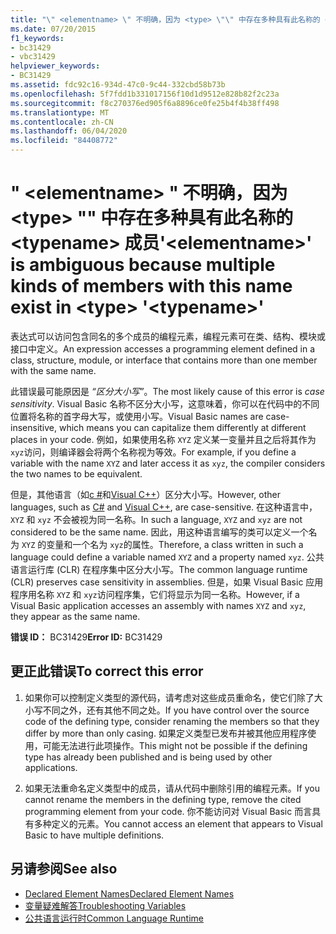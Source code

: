 ```yaml
---
title: "\" <elementname> \" 不明确，因为 <type> \"\" 中存在多种具有此名称的 <typename> 成员"
ms.date: 07/20/2015
f1_keywords:
- bc31429
- vbc31429
helpviewer_keywords:
- BC31429
ms.assetid: fdc92c16-934d-47c0-9c44-332cbd58b73b
ms.openlocfilehash: 5f7fdd1b331017156f10d1d9512e828b82f2c23a
ms.sourcegitcommit: f8c270376ed905f6a8896ce0fe25b4f4b38ff498
ms.translationtype: MT
ms.contentlocale: zh-CN
ms.lasthandoff: 06/04/2020
ms.locfileid: "84408772"
---
```

# <a name="elementname-is-ambiguous-because-multiple-kinds-of-members-with-this-name-exist-in-type-typename"></a><span data-ttu-id="c9807-102">" \<elementname> " 不明确，因为 \<type> "" 中存在多种具有此名称的 \<typename> 成员</span><span class="sxs-lookup"><span data-stu-id="c9807-102">'\<elementname>' is ambiguous because multiple kinds of members with this name exist in \<type> '\<typename>'</span></span>
<span data-ttu-id="c9807-103">表达式可以访问包含同名的多个成员的编程元素，编程元素可在类、结构、模块或接口中定义。</span><span class="sxs-lookup"><span data-stu-id="c9807-103">An expression accesses a programming element defined in a class, structure, module, or interface that contains more than one member with the same name.</span></span>  
  
 <span data-ttu-id="c9807-104">此错误最可能原因是 *“区分大小写”*。</span><span class="sxs-lookup"><span data-stu-id="c9807-104">The most likely cause of this error is *case sensitivity*.</span></span> <span data-ttu-id="c9807-105">Visual Basic 名称不区分大小写，这意味着，你可以在代码中的不同位置将名称的首字母大写，或使用小写。</span><span class="sxs-lookup"><span data-stu-id="c9807-105">Visual Basic names are case-insensitive, which means you can capitalize them differently at different places in your code.</span></span> <span data-ttu-id="c9807-106">例如，如果使用名称 `XYZ` 定义某一变量并且之后将其作为 `xyz`访问，则编译器会将两个名称视为等效。</span><span class="sxs-lookup"><span data-stu-id="c9807-106">For example, if you define a variable with the name `XYZ` and later access it as `xyz`, the compiler considers the two names to be equivalent.</span></span>  
  
 <span data-ttu-id="c9807-107">但是，其他语言（如[c #](../../csharp/index.yml)和[Visual C++](/cpp/index)）区分大小写。</span><span class="sxs-lookup"><span data-stu-id="c9807-107">However, other languages, such as [C#](../../csharp/index.yml) and [Visual C++](/cpp/index), are case-sensitive.</span></span> <span data-ttu-id="c9807-108">在这种语言中， `XYZ` 和 `xyz` 不会被视为同一名称。</span><span class="sxs-lookup"><span data-stu-id="c9807-108">In such a language, `XYZ` and `xyz` are not considered to be the same name.</span></span> <span data-ttu-id="c9807-109">因此，用这种语言编写的类可以定义一个名为 `XYZ` 的变量和一个名为 `xyz`的属性。</span><span class="sxs-lookup"><span data-stu-id="c9807-109">Therefore, a class written in such a language could define a variable named `XYZ` and a property named `xyz`.</span></span> <span data-ttu-id="c9807-110">公共语言运行库 (CLR) 在程序集中区分大小写。</span><span class="sxs-lookup"><span data-stu-id="c9807-110">The common language runtime (CLR) preserves case sensitivity in assemblies.</span></span> <span data-ttu-id="c9807-111">但是，如果 Visual Basic 应用程序用名称 `XYZ` 和 `xyz`访问程序集，它们将显示为同一名称。</span><span class="sxs-lookup"><span data-stu-id="c9807-111">However, if a Visual Basic application accesses an assembly with names `XYZ` and `xyz`, they appear as the same name.</span></span>  
  
 <span data-ttu-id="c9807-112">**错误 ID：** BC31429</span><span class="sxs-lookup"><span data-stu-id="c9807-112">**Error ID:** BC31429</span></span>  
  
## <a name="to-correct-this-error"></a><span data-ttu-id="c9807-113">更正此错误</span><span class="sxs-lookup"><span data-stu-id="c9807-113">To correct this error</span></span>  
  
1. <span data-ttu-id="c9807-114">如果你可以控制定义类型的源代码，请考虑对这些成员重命名，使它们除了大小写不同之外，还有其他不同之处。</span><span class="sxs-lookup"><span data-stu-id="c9807-114">If you have control over the source code of the defining type, consider renaming the members so that they differ by more than only casing.</span></span> <span data-ttu-id="c9807-115">如果定义类型已发布并被其他应用程序使用，可能无法进行此项操作。</span><span class="sxs-lookup"><span data-stu-id="c9807-115">This might not be possible if the defining type has already been published and is being used by other applications.</span></span>  
  
2. <span data-ttu-id="c9807-116">如果无法重命名定义类型中的成员，请从代码中删除引用的编程元素。</span><span class="sxs-lookup"><span data-stu-id="c9807-116">If you cannot rename the members in the defining type, remove the cited programming element from your code.</span></span> <span data-ttu-id="c9807-117">你不能访问对 Visual Basic 而言具有多种定义的元素。</span><span class="sxs-lookup"><span data-stu-id="c9807-117">You cannot access an element that appears to Visual Basic to have multiple definitions.</span></span>  
  
## <a name="see-also"></a><span data-ttu-id="c9807-118">另请参阅</span><span class="sxs-lookup"><span data-stu-id="c9807-118">See also</span></span>

- [<span data-ttu-id="c9807-119">Declared Element Names</span><span class="sxs-lookup"><span data-stu-id="c9807-119">Declared Element Names</span></span>](../programming-guide/language-features/declared-elements/declared-element-names.md)
- [<span data-ttu-id="c9807-120">变量疑难解答</span><span class="sxs-lookup"><span data-stu-id="c9807-120">Troubleshooting Variables</span></span>](../programming-guide/language-features/variables/troubleshooting-variables.md)
- [<span data-ttu-id="c9807-121">公共语言运行时</span><span class="sxs-lookup"><span data-stu-id="c9807-121">Common Language Runtime</span></span>](../../standard/clr.md)
